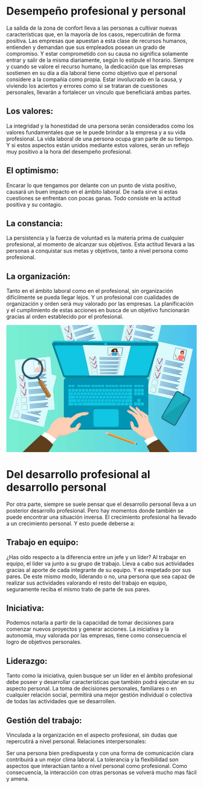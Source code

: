 # Desempeño profesional y personal

La salida de la zona de confort lleva a las personas a cultivar nuevas características que, en la mayoría de los casos, repercutirán de forma positiva. Las empresas que apuestan a esta clase de recursos humanos, entienden y demandan que sus empleados posean un grado de compromiso. Y estar comprometido con su causa no significa solamente entrar y salir de la misma diariamente, según lo estipule el horario. Siempre y cuando se valore el recurso humano, la dedicación que las empresas sostienen en su día a día laboral tiene como objetivo que el personal considere a la compañía como propia. Estar involucrado en la causa, y viviendo los aciertos y errores como si se trataran de cuestiones personales, llevarán a fortalecer un vínculo que beneficiará ambas partes.  

  ## Los valores:

  La integridad y la honestidad de una persona serán considerados como los valores fundamentales que se le puede brindar a la empresa y a su vida profesional. La vida laboral de una persona ocupa gran parte de su tiempo. Y si estos aspectos están unidos mediante estos valores, serán un reflejo muy positivo a la hora del desempeño profesional.
    
  ## El optimismo:

  Encarar lo que tengamos por delante con un punto de vista positivo, causará un buen impacto en el ámbito laboral. De nada sirve si estas cuestiones se enfrentan con pocas ganas. Todo consiste en la actitud positiva y su contagio.
    
  ## La constancia:

  La persistencia y la fuerza de voluntad es la materia prima de cualquier profesional, al momento de alcanzar sus objetivos. Esta actitud llevará a las personas a conquistar sus metas y objetivos, tanto a nivel persona como profesional.
    
  ## La organización:

  Tanto en el ámbito laboral como en el profesional, sin organización difícilmente se pueda llegar lejos. Y un profesional con cualidades de organización y orden será muy valorado por las empresas. La planificación y el cumplimiento de estas acciones en busca de un objetivo funcionarán gracias al orden establecido por el profesional.

![akfvask](img/gestion.jpg)

# Del desarrollo profesional al desarrollo personal

Por otra parte, siempre se suele pensar que el desarrollo personal lleva a un posterior desarrollo profesional. Pero hay momentos donde también se puede encontrar una situación inversa. El crecimiento profesional ha llevado a un crecimiento personal. Y esto puede deberse a:

  ## Trabajo en equipo:

  ¿Has oído respecto a la diferencia entre un jefe y un líder? Al trabajar en equipo, el líder va junto a su grupo de trabajo. Lleva a cabo sus actividades gracias al aporte de cada integrante de su equipo. Y es respetado por sus pares. De este mismo modo, liderando o no, una persona que sea capaz de realizar sus actividades valorando el resto del trabajo en equipo, seguramente reciba el mismo trato de parte de sus pares.

  ## Iniciativa:

   Podemos notarla a partir de la capacidad de tomar decisiones para comenzar nuevos proyectos y generar acciones. La iniciativa y la autonomía, muy valorada por las empresas, tiene como consecuencia el logro de objetivos personales.
    
  ## Liderazgo:

  Tanto como la iniciativa, quien busque ser un líder en el ámbito profesional debe poseer y desarrollar características que también podrá ejecutar en su aspecto personal. La toma de decisiones personales, familiares o en cualquier relación social, permitirá una mejor gestión individual o colectiva de todas las actividades que se desarrollen.
    
  ## Gestión del trabajo:

   Vinculada a la organización en el aspecto profesional, sin dudas que repercutirá a nivel personal.
    Relaciones interpersonales:

  Ser una persona bien predispuesta y con una forma de comunicación clara contribuirá a un mejor clima laboral. La tolerancia y la flexibilidad son aspectos que interactúan tanto a nivel personal como profesional. Como consecuencia, la interacción con otras personas se volverá mucho mas fácil y amena.
